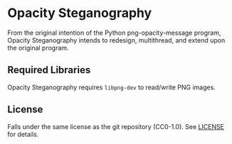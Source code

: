 # Opacity Steganography

From the original intention of the Python png-opacity-message program, Opacity Steganography intends to redesign, multithread, and extend upon the original program.

## Required Libraries

Opacity Steganography requires `libpng-dev` to read/write PNG images.

## License

Falls under the same license as the git repository (CC0-1.0).  See [LICENSE](/LICENSE) for details.

